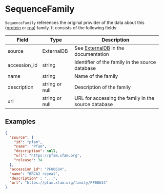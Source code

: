 # SequenceFamily

`SequenceFamily` references the original provider of the data about this ([protein](./protein_product.md) or [rna](./rna_product.md)) family. It consists of the following fields:

| Field        | Type           | Description                                            |
|--------------|----------------|--------------------------------------------------------|
| source       | ExternalDB     | See [ExternalDB](./external_db.md) in the documentation
| accession_id | string         | Identifier of the family in the source database
| name         | string         | Name of the family
| description  | string or null | Description of the family
| url          | string or null | URL for accessing the family in the source database

## Examples

```json
{
  "source": {
    "id": "pfam",
    "name": "Pfam",
    "description": null,
    "url": "https://pfam.xfam.org",
    "release": 34
  },
  "accession_id": "PF00634",
  "name": "BRCA2 repeat",
  "description" : "...",
  "url": "https://pfam.xfam.org/family/PF00634"
}
```
